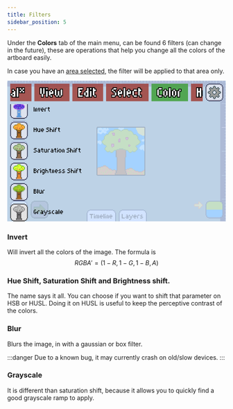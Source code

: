 ```yaml
---
title: Filters
sidebar_position: 5
---
```

Under the **Colors** tab of the main menu, can be found 6 filters (can change in the future), these are operations that help you change all the colors of the artboard easily.

In case you have an [area selected][selection], the filter will be applied to that area only.

![Filters](./filters.png)

### Invert

Will invert all the colors of the image. The formula is $$RGBA' = (1-R,\,1-G,\,1-B,\,A)$$

### Hue Shift, Saturation Shift and Brightness shift.

The name says it all. You can choose if you want to shift that parameter on HSB or HUSL. Doing it on HUSL is useful to keep the perceptive contrast of the colors.

### Blur

Blurs the image, in with a gaussian or box filter.

:::danger
Due to a known bug, it may currently crash on old/slow devices.
:::

### Grayscale

It is different than saturation shift, because it allows you to quickly find a good grayscale ramp to apply.

[selection]: ../../selection/index.md